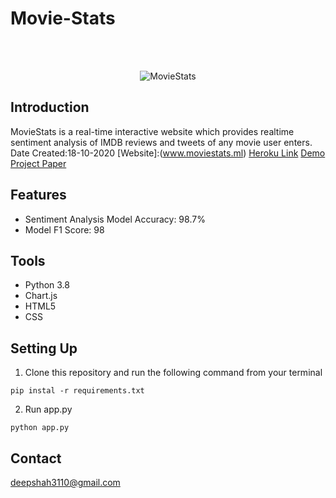 # Movie-Stats

<br />
<br />


<p align="center">
    <img src="https://i.imgur.com/SJYUY3o.jpeg" alt="MovieStats" height="">
  </a>
</p>


<!-- DOCUMENTATION -->
## Introduction

MovieStats is a real-time interactive website which provides realtime sentiment analysis of IMDB reviews and tweets of any movie user enters.
Date Created:18-10-2020
[Website]:(www.moviestats.ml)
[Heroku Link](https://moviestat.herokuapp.com/)
[Demo ](https://youtu.be/3hkWedLJ5aw)
[Project Paper](https://ijsret.com/wp-content/uploads/2021/01/IJSRET_V7_issue1_161.pdf)
## Features
<ul>  
<li>Sentiment Analysis Model Accuracy: 98.7%</li>  
<li>Model F1 Score: 98</li>  

</ul>

## Tools
<ul>  
<li>Python 3.8</li>  
<li>Chart.js</li>  
<li>HTML5</li>  
<li>CSS</li>  
</ul>




## Setting Up


1. Clone this repository and run the following command from your terminal

```
pip instal -r requirements.txt
```

2. Run app.py
```
python app.py
```


<!-- CONTACT -->
## Contact
deepshah3110@gmail.com
